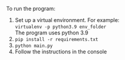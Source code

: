To run the program:
1. Set up a virtual environment. For example:  
```virtualenv -p python3.9 env_folder```  
    The program uses python 3.9
2. ```pip install -r requirements.txt```  
3. ```python main.py```  
4. Follow the instructions in the console  
